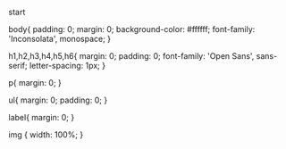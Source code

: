 start

body{
    padding: 0;
    margin: 0;
    background-color: #ffffff;
    font-family: 'Inconsolata', monospace;
}


h1,h2,h3,h4,h5,h6{
    margin: 0;
    padding: 0;
    font-family: 'Open Sans', sans-serif;
    letter-spacing: 1px;
}



p{
    margin: 0;
}

ul{
    margin: 0;
    padding: 0;
}

label{
    margin: 0;
}


img {
	width: 100%;
}











